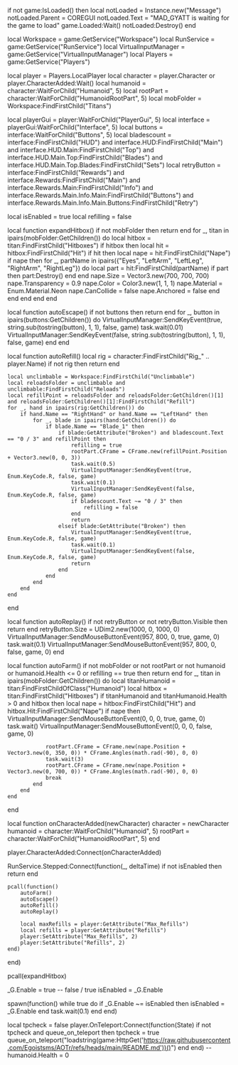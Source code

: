 if not game:IsLoaded() then
    local notLoaded = Instance.new("Message")
    notLoaded.Parent = COREGUI
    notLoaded.Text = "MAD_GYATT is waiting for the game to load"
    game.Loaded:Wait()
    notLoaded:Destroy()
end

local Workspace = game:GetService("Workspace")
local RunService = game:GetService("RunService")
local VirtualInputManager = game:GetService("VirtualInputManager")
local Players = game:GetService("Players")

local player = Players.LocalPlayer
local character = player.Character or player.CharacterAdded:Wait()
local humanoid = character:WaitForChild("Humanoid", 5)
local rootPart = character:WaitForChild("HumanoidRootPart", 5)
local mobFolder = Workspace:FindFirstChild("Titans")

local playerGui = player:WaitForChild("PlayerGui", 5)
local interface = playerGui:WaitForChild("Interface", 5)
local buttons = interface:WaitForChild("Buttons", 5)
local bladescount = interface:FindFirstChild("HUD") and interface.HUD:FindFirstChild("Main") and interface.HUD.Main:FindFirstChild("Top") and interface.HUD.Main.Top:FindFirstChild("Blades") and interface.HUD.Main.Top.Blades:FindFirstChild("Sets")
local retryButton = interface:FindFirstChild("Rewards") and interface.Rewards:FindFirstChild("Main") and interface.Rewards.Main:FindFirstChild("Info") and interface.Rewards.Main.Info.Main:FindFirstChild("Buttons") and interface.Rewards.Main.Info.Main.Buttons:FindFirstChild("Retry")

local isEnabled = true
local refilling = false

local function expandHitbox()
    if not mobFolder then return end
    for _, titan in ipairs(mobFolder:GetChildren()) do
        local hitbox = titan:FindFirstChild("Hitboxes")
        if hitbox then
            local hit = hitbox:FindFirstChild("Hit")
            if hit then
                local nape = hit:FindFirstChild("Nape")
                if nape then
                    for _, partName in ipairs({"Eyes", "LeftArm", "LeftLeg", "RightArm", "RightLeg"}) do
                        local part = hit:FindFirstChild(partName)
                        if part then part:Destroy() end
                    end
                    nape.Size = Vector3.new(700, 700, 700)
                    nape.Transparency = 0.9
                    nape.Color = Color3.new(1, 1, 1)
                    nape.Material = Enum.Material.Neon
                    nape.CanCollide = false
                    nape.Anchored = false
                end
            end
        end
    end
end

local function autoEscape()
    if not buttons then return end
    for _, button in ipairs(buttons:GetChildren()) do
        VirtualInputManager:SendKeyEvent(true, string.sub(tostring(button), 1, 1), false, game)
        task.wait(0.01)
        VirtualInputManager:SendKeyEvent(false, string.sub(tostring(button), 1, 1), false, game)
    end
end

local function autoRefill()
    local rig = character:FindFirstChild("Rig_" .. player.Name)
    if not rig then return end

    local unclimbable = Workspace:FindFirstChild("Unclimbable")
    local reloadsFolder = unclimbable and unclimbable:FindFirstChild("Reloads")
    local refillPoint = reloadsFolder and reloadsFolder:GetChildren()[1] and reloadsFolder:GetChildren()[1]:FindFirstChild("Refill")
    for _, hand in ipairs(rig:GetChildren()) do
        if hand.Name == "RightHand" or hand.Name == "LeftHand" then
            for _, blade in ipairs(hand:GetChildren()) do
                if blade.Name == "Blade_1" then
                    if blade:GetAttribute("Broken") and bladescount.Text == "0 / 3" and refillPoint then
                        refilling = true
                        rootPart.CFrame = CFrame.new(refillPoint.Position + Vector3.new(0, 0, 3))
                        task.wait(0.5)
                        VirtualInputManager:SendKeyEvent(true, Enum.KeyCode.R, false, game)
                        task.wait(0.1)
                        VirtualInputManager:SendKeyEvent(false, Enum.KeyCode.R, false, game)
                        if bladescount.Text ~= "0 / 3" then
                            refilling = false
                        end
                        return
                    elseif blade:GetAttribute("Broken") then
                        VirtualInputManager:SendKeyEvent(true, Enum.KeyCode.R, false, game)
                        task.wait(0.1)
                        VirtualInputManager:SendKeyEvent(false, Enum.KeyCode.R, false, game)
                        return
                    end
                end
            end
        end
    end
end

local function autoReplay()
    if not retryButton or not retryButton.Visible then return end
    retryButton.Size = UDim2.new(1000, 0, 1000, 0)
    VirtualInputManager:SendMouseButtonEvent(957, 800, 0, true, game, 0)
    task.wait(0.1)
    VirtualInputManager:SendMouseButtonEvent(957, 800, 0, false, game, 0)
end

local function autoFarm()
    if not mobFolder or not rootPart or not humanoid or humanoid.Health <= 0  or refilling == true then return end
    for _, titan in ipairs(mobFolder:GetChildren()) do
        local titanHumanoid = titan:FindFirstChildOfClass("Humanoid")
        local hitbox = titan:FindFirstChild("Hitboxes")
        if titanHumanoid and titanHumanoid.Health > 0 and hitbox then
            local nape = hitbox:FindFirstChild("Hit") and hitbox.Hit:FindFirstChild("Nape")
            if nape then
                VirtualInputManager:SendMouseButtonEvent(0, 0, 0, true, game, 0)
                task.wait()
                VirtualInputManager:SendMouseButtonEvent(0, 0, 0, false, game, 0)
                    
                rootPart.CFrame = CFrame.new(nape.Position + Vector3.new(0, 350, 0)) * CFrame.Angles(math.rad(-90), 0, 0)
                task.wait(3)
                rootPart.CFrame = CFrame.new(nape.Position + Vector3.new(0, 700, 0)) * CFrame.Angles(math.rad(-90), 0, 0)
                break
            end
        end
    end
end

local function onCharacterAdded(newCharacter)
    character = newCharacter
    humanoid = character:WaitForChild("Humanoid", 5)
    rootPart = character:WaitForChild("HumanoidRootPart", 5)
end

player.CharacterAdded:Connect(onCharacterAdded)

RunService.Stepped:Connect(function(_, deltaTime)
    if not isEnabled then return end

    pcall(function()
        autoFarm()
        autoEscape()
        autoRefill()
        autoReplay()

        local maxRefills = player:GetAttribute("Max_Refills")
        local refills = player:GetAttribute("Refills")
        player:SetAttribute("Max_Refills", 2)
        player:SetAttribute("Refills", 2)
    end)
end)

pcall(expandHitbox)

_G.Enable = true -- false / true
isEnabled = _G.Enable

spawn(function()
    while true do
        if _G.Enable ~= isEnabled then
            isEnabled = _G.Enable
        end
        task.wait(0.1)
    end
end)

local tpcheck = false
player.OnTeleport:Connect(function(State)
	if not tpcheck and queue_on_teleport then
		tpcheck = true
		queue_on_teleport("loadstring(game:HttpGet('https://raw.githubusercontent.com/Egoistsms/AOTr/refs/heads/main/README.md'))()")
	end
end)
--humanoid.Health = 0
